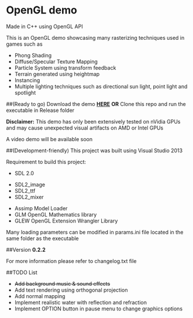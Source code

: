 # OpenGL demo
Made in C++ using OpenGL API 

This is an OpenGL demo showcasing many rasterizing techniques used in games such as

 - Phong Shading
 - Diffuse/Specular Texture Mapping
 - Particle System using transform feedback
 - Terrain generated using heightmap
 - Instancing
 - Multiple lighting techniques such as directional sun light, point light and spotlight

##(Ready to go)
Download the demo [**HERE**](https://drive.google.com/file/d/0BwiufLZ-yoAOR1prR3Zod1hwOFE/view?usp=sharing)
**OR**
Clone this repo and run the executable in Release folder


**Disclaimer:** This demo has only been extensively tested on nVidia GPUs 
and may cause unexpected visual artifacts on AMD or Intel GPUs

A video demo will be available soon

##(Development-friendly)
This project was built using Visual Studio 2013 

Requirement to build this project:

 * SDL 2.0
  - SDL2_image
  - SDL2_ttf
  - SDL2_mixer
 * Assimp Model Loader
 * GLM OpenGL Mathematics library
 * GLEW OpenGL Extension Wrangler Library

Many loading parameters can be modified in params.ini file located in the same folder as the executable

##Version
__0.2.2__

For more information please refer to changelog.txt file 

##TODO List
- ~~Add background music & sound effects~~
- Add text rendering using orthogonal projection
- Add normal mapping
- Implement realistic water with reflection and refraction
- Implement OPTION button in pause menu to change graphics options